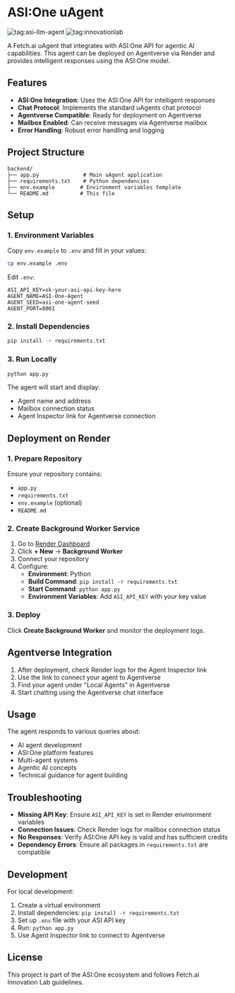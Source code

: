 # ASI:One uAgent

![tag:asi-llm-agent](https://img.shields.io/badge/asi-3D8BD3)
![tag:innovationlab](https://img.shields.io/badge/innovationlab-3D8BD3)

A Fetch.ai uAgent that integrates with ASI:One API for agentic AI capabilities. This agent can be deployed on Agentverse via Render and provides intelligent responses using the ASI:One model.

## Features

- **ASI:One Integration**: Uses the ASI:One API for intelligent responses
- **Chat Protocol**: Implements the standard uAgents chat protocol
- **Agentverse Compatible**: Ready for deployment on Agentverse
- **Mailbox Enabled**: Can receive messages via Agentverse mailbox
- **Error Handling**: Robust error handling and logging

## Project Structure

```
backend/
├── app.py              # Main uAgent application
├── requirements.txt    # Python dependencies
├── env.example        # Environment variables template
└── README.md          # This file
```

## Setup

### 1. Environment Variables

Copy `env.example` to `.env` and fill in your values:

```bash
cp env.example .env
```

Edit `.env`:
```env
ASI_API_KEY=sk-your-asi-api-key-here
AGENT_NAME=ASI-One-Agent
AGENT_SEED=asi-one-agent-seed
AGENT_PORT=8001
```

### 2. Install Dependencies

```bash
pip install -r requirements.txt
```

### 3. Run Locally

```bash
python app.py
```

The agent will start and display:
- Agent name and address
- Mailbox connection status
- Agent Inspector link for Agentverse connection

## Deployment on Render

### 1. Prepare Repository

Ensure your repository contains:
- `app.py`
- `requirements.txt`
- `env.example` (optional)
- `README.md`

### 2. Create Background Worker Service

1. Go to [Render Dashboard](https://dashboard.render.com)
2. Click **+ New** → **Background Worker**
3. Connect your repository
4. Configure:
   - **Environment**: Python
   - **Build Command**: `pip install -r requirements.txt`
   - **Start Command**: `python app.py`
   - **Environment Variables**: Add `ASI_API_KEY` with your key value

### 3. Deploy

Click **Create Background Worker** and monitor the deployment logs.

## Agentverse Integration

1. After deployment, check Render logs for the Agent Inspector link
2. Use the link to connect your agent to Agentverse
3. Find your agent under "Local Agents" in Agentverse
4. Start chatting using the Agentverse chat interface

## Usage

The agent responds to various queries about:
- AI agent development
- ASI:One platform features
- Multi-agent systems
- Agentic AI concepts
- Technical guidance for agent building

## Troubleshooting

- **Missing API Key**: Ensure `ASI_API_KEY` is set in Render environment variables
- **Connection Issues**: Check Render logs for mailbox connection status
- **No Responses**: Verify ASI:One API key is valid and has sufficient credits
- **Dependency Errors**: Ensure all packages in `requirements.txt` are compatible

## Development

For local development:
1. Create a virtual environment
2. Install dependencies: `pip install -r requirements.txt`
3. Set up `.env` file with your ASI API key
4. Run: `python app.py`
5. Use Agent Inspector link to connect to Agentverse

## License

This project is part of the ASI:One ecosystem and follows Fetch.ai Innovation Lab guidelines.
